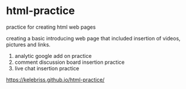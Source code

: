 # html-practice
practice for creating html web pages

creating a basic introducing web page that included insertion of videos, pictures and links.

<additional function>
  
1. analytic google add on practice
2. comment discussion board insertion practice
3. live chat insertion practice

https://kelebriss.github.io/html-practice/
